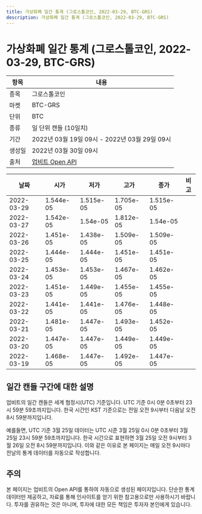 ```yaml
---
title: 가상화폐 일간 통계 (그로스톨코인, 2022-03-29, BTC-GRS)
description: 가상화폐 일간 통계 (그로스톨코인, 2022-03-29, BTC-GRS)
---
```



가상화폐 일간 통계 (그로스톨코인, 2022-03-29, BTC-GRS)
===

|항목|내용|
|--|--|
|종목|그로스톨코인|
|마켓|BTC-GRS|
|단위|BTC|
|종류|일 단위 캔들 (10일치)|
|기간|2022년 03월 19일 09시 - 2022년 03월 29일 09시|
|생성일|2022년 03월 30일 09시|
|출처|[업비트 Open API](https://docs.upbit.com)|


|날짜|시가|저가|고가|종가|비고|
|--|--|--|--|--|--|
|2022-03-29|1.544e-05|1.515e-05|1.705e-05|1.515e-05|    |
|2022-03-27|1.542e-05|1.54e-05|1.812e-05|1.54e-05|    |
|2022-03-26|1.451e-05|1.438e-05|1.509e-05|1.509e-05|    |
|2022-03-25|1.444e-05|1.444e-05|1.451e-05|1.451e-05|    |
|2022-03-24|1.453e-05|1.453e-05|1.467e-05|1.462e-05|    |
|2022-03-23|1.451e-05|1.449e-05|1.455e-05|1.455e-05|    |
|2022-03-22|1.441e-05|1.441e-05|1.476e-05|1.448e-05|    |
|2022-03-21|1.481e-05|1.447e-05|1.493e-05|1.452e-05|    |
|2022-03-20|1.447e-05|1.447e-05|1.449e-05|1.449e-05|    |
|2022-03-19|1.468e-05|1.447e-05|1.492e-05|1.447e-05|    |


일간 캔들 구간에 대한 설명
---


업비트의 일간 캔들은 세계 협정시(UTC) 기준입니다. 
UTC 기준 0시 0분 0초부터 23시 59분 59초까지입니다. 
한국 시간인 KST 기준으로는 전일 오전 9시부터 다음날 오전 8시 59분까지입니다. 


예를들면, UTC 기준 3월 25일 데이터는 UTC 시준 3월 25일 0시 0분 0초부터 3월 25일 23시 59분 59초까지입니다. 
한국 시간으로 표현하면 3월 25일 오전 9시부터 3월 26일 오전 8시 59분까지입니다. 
이와 같은 이유로 본 페이지는 매일 오전 9시마다 전날의 통계 데이터를 자동으로 작성합니다. 


주의
---


본 페이지는 업비트의 Open API를 통하여 자동으로 생성된 페이지입니다. 
단순한 통계 데이터만 제공하고, 자료를 통해 인사이트를 얻기 위한 참고용으로만 사용하시기 바랍니다. 
투자를 권유하는 것은 아니며, 투자에 대한 모든 책임은 투자자 본인에게 있습니다. 
